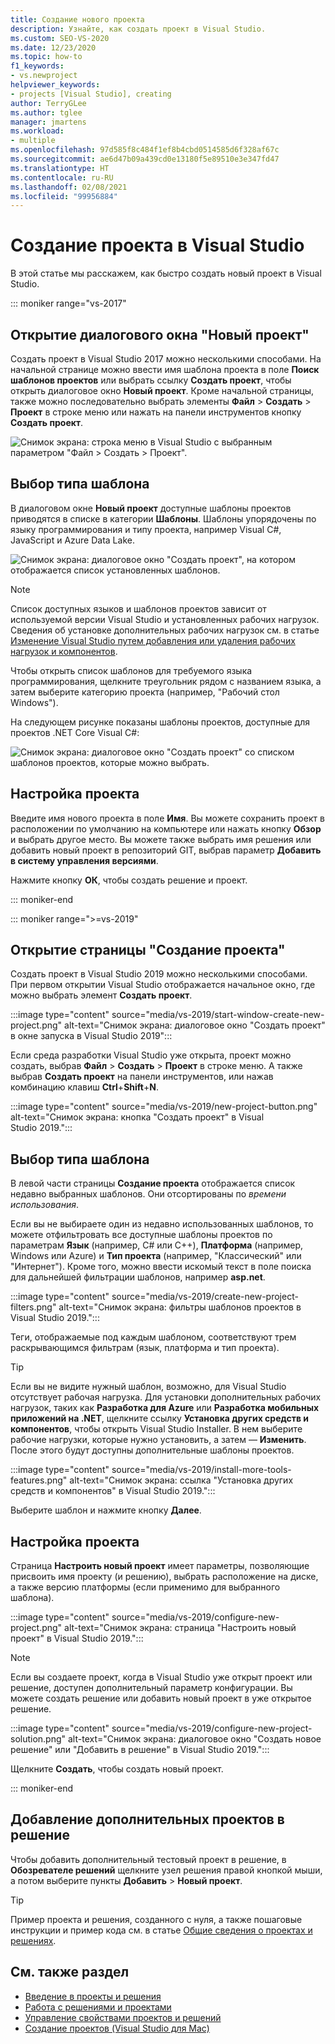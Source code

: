 ```yaml
---
title: Создание нового проекта
description: Узнайте, как создать проект в Visual Studio.
ms.custom: SEO-VS-2020
ms.date: 12/23/2020
ms.topic: how-to
f1_keywords:
- vs.newproject
helpviewer_keywords:
- projects [Visual Studio], creating
author: TerryGLee
ms.author: tglee
manager: jmartens
ms.workload:
- multiple
ms.openlocfilehash: 97d585f8c484f1ef8b4cbd0514585d6f328af67c
ms.sourcegitcommit: ae6d47b09a439cd0e13180f5e89510e3e347fd47
ms.translationtype: HT
ms.contentlocale: ru-RU
ms.lasthandoff: 02/08/2021
ms.locfileid: "99956884"
---
```

# <a name="create-a-new-project-in-visual-studio"></a>Создание проекта в Visual Studio

В этой статье мы расскажем, как быстро создать новый проект в Visual Studio.

::: moniker range="vs-2017"

## <a name="open-the-new-project-dialog"></a>Открытие диалогового окна \"Новый проект\"

Создать проект в Visual Studio 2017 можно несколькими способами. На начальной странице можно ввести имя шаблона проекта в поле **Поиск шаблонов проектов** или выбрать ссылку **Создать проект**, чтобы открыть диалоговое окно **Новый проект**. Кроме начальной страницы, также можно последовательно выбрать элементы **Файл** > **Создать** > **Проект** в строке меню или нажать на панели инструментов кнопку **Создать проект**.

![Снимок экрана: строка меню в Visual Studio с выбранным параметром "Файл > Создать > Проект".](./media/vside-newproject1.png)

## <a name="select-a-template-type"></a>Выбор типа шаблона

В диалоговом окне **Новый проект** доступные шаблоны проектов приводятся в списке в категории **Шаблоны**. Шаблоны упорядочены по языку программирования и типу проекта, например Visual C#, JavaScript и Azure Data Lake.

![Снимок экрана: диалоговое окно "Создать проект", на котором отображается список установленных шаблонов.](./media/vside-newproject-templates-list.png)

> [!NOTE]
> Список доступных языков и шаблонов проектов зависит от используемой версии Visual Studio и установленных рабочих нагрузок. Сведения об установке дополнительных рабочих нагрузок см. в статье [Изменение Visual Studio путем добавления или удаления рабочих нагрузок и компонентов](../install/modify-visual-studio.md).

Чтобы открыть список шаблонов для требуемого языка программирования, щелкните треугольник рядом с названием языка, а затем выберите категорию проекта (например, "Рабочий стол Windows").

На следующем рисунке показаны шаблоны проектов, доступные для проектов .NET Core Visual C#:

![Снимок экрана: диалоговое окно "Создать проект" со списком шаблонов проектов, которые можно выбрать.](./media/new-project-dialog-net-core.png)

## <a name="configure-your-project"></a>Настройка проекта

Введите имя нового проекта в поле **Имя**. Вы можете сохранить проект в расположении по умолчанию на компьютере или нажать кнопку **Обзор** и выбрать другое место. Вы можете также выбрать имя решения или добавить новый проект в репозиторий GIT, выбрав параметр **Добавить в систему управления версиями**.

Нажмите кнопку **ОК**, чтобы создать решение и проект.

::: moniker-end

::: moniker range=">=vs-2019"

## <a name="open-the-create-a-new-project-page"></a>Открытие страницы "Создание проекта"

Создать проект в Visual Studio 2019 можно несколькими способами. При первом открытии Visual Studio отображается начальное окно, где можно выбрать элемент **Создать проект**.

:::image type="content" source="media/vs-2019/start-window-create-new-project.png" alt-text="Снимок экрана: диалоговое окно &quot;Создать проект&quot; в окне запуска в Visual Studio 2019":::

Если среда разработки Visual Studio уже открыта, проект можно создать, выбрав **Файл** > **Создать** > **Проект** в строке меню. А также выбрав **Создать проект** на панели инструментов, или нажав комбинацию клавиш **Ctrl**+**Shift**+**N**.

:::image type="content" source="media/vs-2019/new-project-button.png" alt-text="Снимок экрана: кнопка &quot;Создать проект&quot; в Visual Studio 2019.":::

## <a name="select-a-template-type"></a>Выбор типа шаблона

В левой части страницы **Создание проекта** отображается список недавно выбранных шаблонов. Они отсортированы по *времени использования*.

Если вы не выбираете один из недавно использованных шаблонов, то можете отфильтровать все доступные шаблоны проектов по параметрам **Язык** (например, C# или C++), **Платформа** (например, Windows или Azure) и **Тип проекта** (например, "Классический" или "Интернет"). Кроме того, можно ввести искомый текст в поле поиска для дальнейшей фильтрации шаблонов, например **asp.net**.

:::image type="content" source="media/vs-2019/create-new-project-filters.png" alt-text="Снимок экрана: фильтры шаблонов проектов в Visual Studio 2019.":::

Теги, отображаемые под каждым шаблоном, соответствуют трем раскрывающимся фильтрам (язык, платформа и тип проекта).

> [!TIP]
> Если вы не видите нужный шаблон, возможно, для Visual Studio отсутствует рабочая нагрузка. Для установки дополнительных рабочих нагрузок, таких как **Разработка для Azure** или **Разработка мобильных приложений на .NET**, щелкните ссылку **Установка других средств и компонентов**, чтобы открыть Visual Studio Installer. В нем выберите рабочие нагрузки, которые нужно установить, а затем — **Изменить**. После этого будут доступны дополнительные шаблоны проектов.
>
> :::image type="content" source="media/vs-2019/install-more-tools-features.png" alt-text="Снимок экрана: ссылка &quot;Установка других средств и компонентов&quot; в Visual Studio 2019.":::

Выберите шаблон и нажмите кнопку **Далее**.

## <a name="configure-your-project"></a>Настройка проекта

Страница **Настроить новый проект** имеет параметры, позволяющие присвоить имя проекту (и решению), выбрать расположение на диске, а также версию платформы (если применимо для выбранного шаблона).

:::image type="content" source="media/vs-2019/configure-new-project.png" alt-text="Снимок экрана: страница &quot;Настроить новый проект&quot; в Visual Studio 2019.":::

> [!NOTE]
> Если вы создаете проект, когда в Visual Studio уже открыт проект или решение, доступен дополнительный параметр конфигурации. Вы можете создать решение или добавить новый проект в уже открытое решение.
>
> :::image type="content" source="media/vs-2019/configure-new-project-solution.png" alt-text="Снимок экрана: диалоговое окно &quot;Создать новое решение&quot; или &quot;Добавить в решение&quot; в Visual Studio 2019.":::

Щелкните **Создать**, чтобы создать новый проект.

::: moniker-end

## <a name="add-additional-projects-to-a-solution"></a>Добавление дополнительных проектов в решение

Чтобы добавить дополнительный тестовый проект в решение, в **Обозревателе решений** щелкните узел решения правой кнопкой мыши, а потом выберите пункты **Добавить** > **Новый проект**.

> [!TIP]
> Пример проекта и решения, созданного с нуля, а также пошаговые инструкции и пример кода см. в статье [Общие сведения о проектах и решениях](../get-started/tutorial-projects-solutions.md).

## <a name="see-also"></a>См. также раздел

- [Введение в проекты и решения](../get-started/tutorial-projects-solutions.md)
- [Работа с решениями и проектами](creating-solutions-and-projects.md)
- [Управление свойствами проектов и решений](managing-project-and-solution-properties.md)
- [Создание проектов (Visual Studio для Mac)](/visualstudio/mac/create-new-projects)